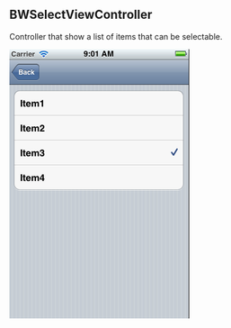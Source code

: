 ## BWSelectViewController

Controller that show a list of items that can be selectable.

![Screenshot](https://github.com/brunow/BWSelectViewController/raw/master/screenshot.png)
